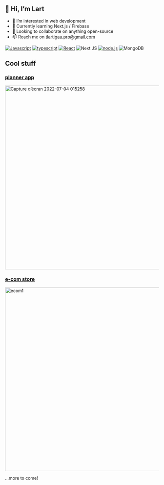 ## 👋 Hi, I’m Lart
- 👀 I’m interested in web development
- 🌱 Currently learning Next.js / Firebase
- 💞️ Looking to collaborate on anything open-source
- 📫 Reach me on tlartigau.pro@gmail.com

<a href='https://github.com/shivamkapasia0' target="_blank"><img alt='Javascript' src='https://img.shields.io/badge/Javascript-100000?style=for-the-badge&logo=Javascript&logoColor=white&labelColor=FFE100&color=FFE100'/></a>
<a href='https://github.com/shivamkapasia0' target="_blank"><img alt='typescript' src='https://img.shields.io/badge/Typescript-100000?style=for-the-badge&logo=typescript&logoColor=white&labelColor=0059FF&color=0059FF'/></a>
<a href='https://github.com/shivamkapasia0' target="_blank"><img alt='React' src='https://img.shields.io/badge/React-100000?style=for-the-badge&logo=React&logoColor=white&labelColor=00BBFF&color=00BBFF'/></a>
![Next JS ](https://img.shields.io/badge/Next-black?logo=next.js&logoColor=white&style=for-the-badge)
<a href='https://github.com/shivamkapasia0' target="_blank"><img alt='node.js' src='https://img.shields.io/badge/Nodejs-100000?style=for-the-badge&logo=node.js&logoColor=white&labelColor=3BE465&color=6C6C6C'/></a>
![MongoDB](https://img.shields.io/badge/MongoDB-%234ea94b.svg?logo=mongodb&logoColor=white&style=for-the-badge)

## Cool stuff
### [planner app](https://github.com/L-a-r-t/planner-app)

<img width="600" alt="Capture d’écran 2022-07-04 015258" src="https://user-images.githubusercontent.com/104721818/177063044-53eef8bd-caa6-427e-b6ea-088d6924db14.png">

### [e-com store](https://github.com/L-a-r-t/ecommerce)

<img width="600" alt="ecom1" src="https://user-images.githubusercontent.com/104721818/179605426-20b41cf6-cc24-416b-adfc-780a9c64f356.png">

...more to come!
